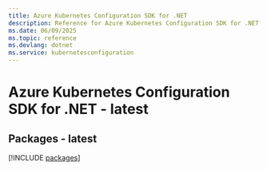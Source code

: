 ```yaml
---
title: Azure Kubernetes Configuration SDK for .NET
description: Reference for Azure Kubernetes Configuration SDK for .NET
ms.date: 06/09/2025
ms.topic: reference
ms.devlang: dotnet
ms.service: kubernetesconfiguration
---
```

# Azure Kubernetes Configuration SDK for .NET - latest
## Packages - latest
[!INCLUDE [packages](kubernetes-configuration-index.md)]